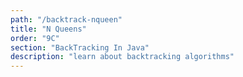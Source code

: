 ```yaml
---
path: "/backtrack-nqueen"
title: "N Queens"
order: "9C"
section: "BackTracking In Java"
description: "learn about backtracking algorithms"
---
```

